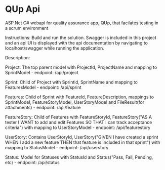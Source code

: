 # QUp Api
ASP.Net C# webapi for quality assurance app, QUp, that facilates testing in a scrum environment

Instructions:
Build and run the solution.
Swagger is included in this project and an api UI is displayed with the api documentation by navigating to localhost/swagger while running the application.

Description:

Project: The top parent model with ProjectId, ProjectName and mapping to SprintModel - endpoint: /api/project

Sprint: Child of Project with SprintId, SprintName and mapping to FeaturesModel - endpoint: /api/sprint

Features: Child of Sprint with FeatureId, FeatureDescription, mappings to SprintModel, FeatureStoryModel, UserStoryModel and FileResult(for attachments) - endpoint: /api/feature

FeatureStory: Child of Features with FeatureStoryId, FeatureStory("AS A tester I WANT to add and edit Features SO THAT I can track acceptance criteria") with mapping to UserStoryModel - endpoint: /api/featurestory

UserStory: Contains UserStoryId, UserStory("GIVEN I have created a sprint WHEN I add a new feature THEN that feature is included in that sprint") with mapping to StatusModel - endpoint: /api/userstory

Status: Model for Statuses with StatusId and Status("Pass, Fail, Pending, etc) - endpoint: /api/status
